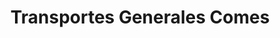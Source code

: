 ---
title: "Transportes Generales Comes"
url: /la-linea-de-la-concepcion/transportes-generales-comes/
shop: entradas
---